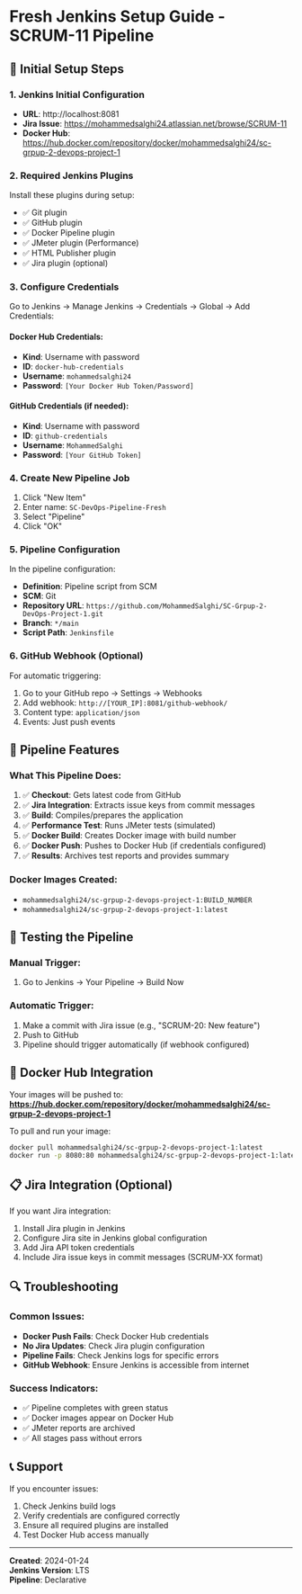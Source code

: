 # Fresh Jenkins Setup Guide - SCRUM-11 Pipeline

## 🚀 **Initial Setup Steps**

### 1. Jenkins Initial Configuration
- **URL**: http://localhost:8081
- **Jira Issue**: https://mohammedsalghi24.atlassian.net/browse/SCRUM-11
- **Docker Hub**: https://hub.docker.com/repository/docker/mohammedsalghi24/sc-grpup-2-devops-project-1

### 2. Required Jenkins Plugins
Install these plugins during setup:
- ✅ Git plugin
- ✅ GitHub plugin  
- ✅ Docker Pipeline plugin
- ✅ JMeter plugin (Performance)
- ✅ HTML Publisher plugin
- ✅ Jira plugin (optional)

### 3. Configure Credentials
Go to Jenkins → Manage Jenkins → Credentials → Global → Add Credentials:

#### Docker Hub Credentials:
- **Kind**: Username with password
- **ID**: `docker-hub-credentials`
- **Username**: `mohammedsalghi24`
- **Password**: `[Your Docker Hub Token/Password]`

#### GitHub Credentials (if needed):
- **Kind**: Username with password  
- **ID**: `github-credentials`
- **Username**: `MohammedSalghi`
- **Password**: `[Your GitHub Token]`

### 4. Create New Pipeline Job
1. Click "New Item"
2. Enter name: `SC-DevOps-Pipeline-Fresh`
3. Select "Pipeline"
4. Click "OK"

### 5. Pipeline Configuration
In the pipeline configuration:
- **Definition**: Pipeline script from SCM
- **SCM**: Git
- **Repository URL**: `https://github.com/MohammedSalghi/SC-Grpup-2-DevOps-Project-1.git`
- **Branch**: `*/main`
- **Script Path**: `Jenkinsfile`

### 6. GitHub Webhook (Optional)
For automatic triggering:
1. Go to your GitHub repo → Settings → Webhooks
2. Add webhook: `http://[YOUR_IP]:8081/github-webhook/`
3. Content type: `application/json`
4. Events: Just push events

## 🔧 **Pipeline Features**

### What This Pipeline Does:
1. ✅ **Checkout**: Gets latest code from GitHub
2. ✅ **Jira Integration**: Extracts issue keys from commit messages
3. ✅ **Build**: Compiles/prepares the application
4. ✅ **Performance Test**: Runs JMeter tests (simulated)
5. ✅ **Docker Build**: Creates Docker image with build number
6. ✅ **Docker Push**: Pushes to Docker Hub (if credentials configured)
7. ✅ **Results**: Archives test reports and provides summary

### Docker Images Created:
- `mohammedsalghi24/sc-grpup-2-devops-project-1:BUILD_NUMBER`
- `mohammedsalghi24/sc-grpup-2-devops-project-1:latest`

## 🧪 **Testing the Pipeline**

### Manual Trigger:
1. Go to Jenkins → Your Pipeline → Build Now

### Automatic Trigger:
1. Make a commit with Jira issue (e.g., "SCRUM-20: New feature")
2. Push to GitHub
3. Pipeline should trigger automatically (if webhook configured)

## 🐳 **Docker Hub Integration**

Your images will be pushed to:
**https://hub.docker.com/repository/docker/mohammedsalghi24/sc-grpup-2-devops-project-1**

To pull and run your image:
```bash
docker pull mohammedsalghi24/sc-grpup-2-devops-project-1:latest
docker run -p 8080:80 mohammedsalghi24/sc-grpup-2-devops-project-1:latest
```

## 📋 **Jira Integration (Optional)**

If you want Jira integration:
1. Install Jira plugin in Jenkins
2. Configure Jira site in Jenkins global configuration
3. Add Jira API token credentials
4. Include Jira issue keys in commit messages (SCRUM-XX format)

## 🔍 **Troubleshooting**

### Common Issues:
- **Docker Push Fails**: Check Docker Hub credentials
- **No Jira Updates**: Check Jira plugin configuration
- **Pipeline Fails**: Check Jenkins logs for specific errors
- **GitHub Webhook**: Ensure Jenkins is accessible from internet

### Success Indicators:
- ✅ Pipeline completes with green status
- ✅ Docker images appear on Docker Hub
- ✅ JMeter reports are archived
- ✅ All stages pass without errors

## 📞 **Support**

If you encounter issues:
1. Check Jenkins build logs
2. Verify credentials are configured correctly
3. Ensure all required plugins are installed
4. Test Docker Hub access manually

---
**Created**: 2024-01-24  
**Jenkins Version**: LTS  
**Pipeline**: Declarative
